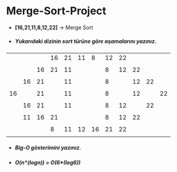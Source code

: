 # Merge-Sort-Project

- **[16,21,11,8,12,22]** -> Merge Sort
- ##### Yukarıdaki dizinin sort türüne göre aşamalarını yazınız.


|  |  |  |  |  |  |  |  |  |  |  |  |
|- |- |- |- |- |- |- |- |- |- |- |- |
|  |  |  |16|21|11|8 |12|22|  |  |  |
|  |  |  |  |  |  |  |  |  |  |  |  |
|  |  |16|21|11|  |  |8 |12|22|  |  |
|  |  |  |  |  |  |  |  |  |  |  |  |
|  |16|21|  |11|  |  |8 |  |12|22|  |
|  |  |  |  |  |  |  |  |  |  |  |  |
|16|  |21|  |11|  |  |8 |  |12|  |22|
|  |  |  |  |  |  |  |  |  |  |  |  |
|  |16|21|  |11|  |  |8 |12|  |22|  |
|  |  |  |  |  |  |  |  |  |  |  |  |
|  |11|16|21|  |  |  |8 |12|22|  |  |
|  |  |  |  |  |  |  |  |  |  |  |  |
|  |  |  |8 |11|12|16|21|22|  |  |  | 
|  |  |  |  |  |  |  |  |  |  |  |  |

- ##### Big-O gösterimini yazınız.
- ##### O(n*(logn)) = O(6*(log6)) 
